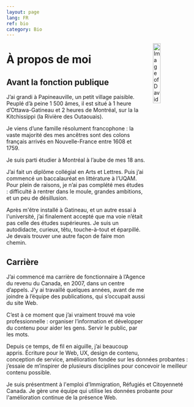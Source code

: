 ```yaml
---
layout: page
lang: FR
ref: bio
category: Bio
---
```

<img style="float: right; margin-left: 20px; margin-right: 20px; margin-bottom: 20px; width: 20%; height: 20%;" src="{{ site.baseurl }}/images/David_Pepin.jpg" alt="Image of David Pepin"/>


<h1>À propos de moi</h1>

## Avant la fonction publique

J’ai grandi à Papineauville, un petit village paisible. Peuplé d’à peine 1 500 âmes, il est situé à 1 heure d’Ottawa-Gatineau et 2 heures de Montréal, sur la la Kitchissippi (la Rivière des Outaouais). 

Je viens d’une famille résolument francophone : la vaste majorité des mes ancêtres sont des colons français arrivés en Nouvelle-France entre 1608 et 1759.

Je suis parti étudier à Montréal à l’aube de mes 18 ans. 

J’ai fait un diplôme collégial en Arts et Lettres. Puis j’ai commencé un baccalauréat en littérature à l’UQAM. Pour plein de raisons, je n’ai pas complété mes études : difficulté à rentrer dans le moule, grandes ambitions, et un peu de désillusion.

Après m'être installé à Gatineau, et un autre essai à l'université, j’ai finalement accepté que ma voie n’était pas celle des études supérieures. Je suis un autodidacte, curieux,  têtu, touche-à-tout et éparpillé. Je devais trouver une autre façon de faire mon chemin. 


## Carrière

J’ai commencé ma carrière de fonctionnaire à l’Agence du revenu du Canada, en 2007, dans un centre d’appels. J’y ai travaillé quelques années, avant de me joindre à l’équipe des publications, qui s’occupait aussi du site Web. 

C’est à ce moment que j’ai vraiment trouvé ma voie professionnelle : organiser l’information et développer du contenu pour aider les gens. Servir le public, par les mots. 

Depuis ce temps, de fil en aiguille, j’ai beaucoup appris. Écriture pour le Web, UX, design de contenu, conception de service, amélioration fondée sur les données probantes : j’essaie de m’inspirer de plusieurs disciplines pour concevoir le meilleur contenu possible. 

Je suis présentment à l'emploi d'Immigration, Réfugiés et Citoyenneté Canada. Je gère une équipe qui utilise les données probante pour l'amélioration continue de la présence Web.
